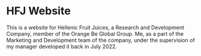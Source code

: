 # HFJ Website

This is a website for Hellenic Fruit Juices, a Research and Development Company, member of the Orange Be Global Group.
Me, as a part of the Marketing and Development team of the company, under the supervision of my manager developed it back in July 2022.
